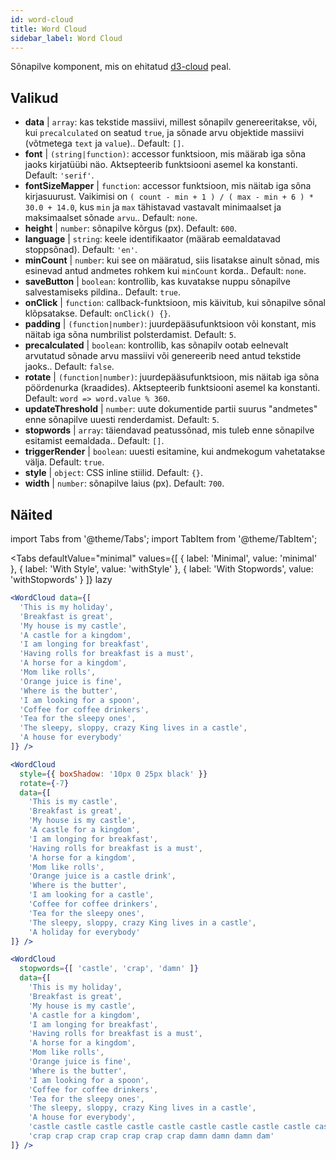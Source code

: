 ```yaml
---
id: word-cloud 
title: Word Cloud
sidebar_label: Word Cloud
---
```


Sõnapilve komponent, mis on ehitatud [d3-cloud](https://github.com/jasondavies/d3-cloud) peal.

## Valikud

* __data__ | `array`: kas tekstide massiivi, millest sõnapilv genereeritakse, või, kui `precalculated` on seatud `true`, ja sõnade arvu objektide massiivi (võtmetega `text` ja `value`).. Default: `[]`.
* __font__ | `(string|function)`: accessor funktsioon, mis määrab iga sõna jaoks kirjatüübi näo. Aktsepteerib funktsiooni asemel ka konstanti. Default: `'serif'`.
* __fontSizeMapper__ | `function`: accessor funktsioon, mis näitab iga sõna kirjasuurust. Vaikimisi on `( count - min + 1 ) / ( max - min + 6 ) * 30.0 + 14.0`, kus `min` ja `max` tähistavad vastavalt minimaalset ja maksimaalset sõnade `arvu`.. Default: `none`.
* __height__ | `number`: sõnapilve kõrgus (px). Default: `600`.
* __language__ | `string`: keele identifikaator (määrab eemaldatavad stoppsõnad). Default: `'en'`.
* __minCount__ | `number`: kui see on määratud, siis lisatakse ainult sõnad, mis esinevad antud andmetes rohkem kui `minCount` korda.. Default: `none`.
* __saveButton__ | `boolean`: kontrollib, kas kuvatakse nuppu sõnapilve salvestamiseks pildina.. Default: `true`.
* __onClick__ | `function`: callback-funktsioon, mis käivitub, kui sõnapilve sõnal klõpsatakse. Default: `onClick() {}`.
* __padding__ | `(function|number)`: juurdepääsufunktsioon või konstant, mis näitab iga sõna numbrilist polsterdamist. Default: `5`.
* __precalculated__ | `boolean`: kontrollib, kas sõnapilv ootab eelnevalt arvutatud sõnade arvu massiivi või genereerib need antud tekstide jaoks.. Default: `false`.
* __rotate__ | `(function|number)`: juurdepääsufunktsioon, mis näitab iga sõna pöördenurka (kraadides). Aktsepteerib funktsiooni asemel ka konstanti. Default: `word => word.value % 360`.
* __updateThreshold__ | `number`: uute dokumentide partii suurus "andmetes" enne sõnapilve uuesti renderdamist. Default: `5`.
* __stopwords__ | `array`: täiendavad peatussõnad, mis tuleb enne sõnapilve esitamist eemaldada.. Default: `[]`.
* __triggerRender__ | `boolean`: uuesti esitamine, kui andmekogum vahetatakse välja. Default: `true`.
* __style__ | `object`: CSS inline stiilid. Default: `{}`.
* __width__ | `number`: sõnapilve laius (px). Default: `700`.


## Näited

import Tabs from '@theme/Tabs';
import TabItem from '@theme/TabItem';

<Tabs
    defaultValue="minimal"
    values={[
        { label: 'Minimal', value: 'minimal' },
        { label: 'With Style', value: 'withStyle' },
        { label: 'With Stopwords', value: 'withStopwords' }
    ]}
    lazy
>

<TabItem value="minimal">

```jsx live
<WordCloud data={[
  'This is my holiday', 
  'Breakfast is great', 
  'My house is my castle', 
  'A castle for a kingdom', 
  'I am longing for breakfast',
  'Having rolls for breakfast is a must',
  'A horse for a kingdom',
  'Mom like rolls',
  'Orange juice is fine',
  'Where is the butter',
  'I am looking for a spoon',
  'Coffee for coffee drinkers',
  'Tea for the sleepy ones',
  'The sleepy, sloppy, crazy King lives in a castle',
  'A house for everybody'
]} />
```
</TabItem>

<TabItem value="withStyle">

```jsx live
<WordCloud 
  style={{ boxShadow: '10px 0 25px black' }}
  rotate={-7}
  data={[
    'This is my castle', 
    'Breakfast is great', 
    'My house is my castle', 
    'A castle for a kingdom', 
    'I am longing for breakfast',
    'Having rolls for breakfast is a must',
    'A horse for a kingdom',
    'Mom like rolls',
    'Orange juice is a castle drink',
    'Where is the butter',
    'I am looking for a castle',
    'Coffee for coffee drinkers',
    'Tea for the sleepy ones',
    'The sleepy, sloppy, crazy King lives in a castle',
    'A holiday for everybody'
]} />
```
</TabItem>

<TabItem value="withStopwords">

```jsx live
<WordCloud 
  stopwords={[ 'castle', 'crap', 'damn' ]}
  data={[
    'This is my holiday', 
    'Breakfast is great', 
    'My house is my castle', 
    'A castle for a kingdom', 
    'I am longing for breakfast',
    'Having rolls for breakfast is a must',
    'A horse for a kingdom',
    'Mom like rolls',
    'Orange juice is fine',
    'Where is the butter',
    'I am looking for a spoon',
    'Coffee for coffee drinkers',
    'Tea for the sleepy ones',
    'The sleepy, sloppy, crazy King lives in a castle',
    'A house for everybody',
    'castle castle castle castle castle castle castle castle castle castle',
    'crap crap crap crap crap crap crap damn damn damn dam'
]} />
```

</TabItem>

</Tabs>
